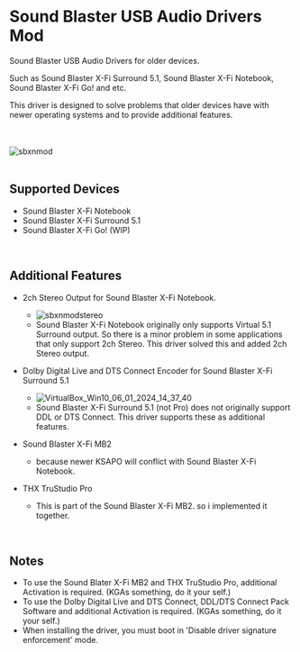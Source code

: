# Sound Blaster USB Audio Drivers Mod

Sound Blaster USB Audio Drivers for older devices.

Such as Sound Blaster X-Fi Surround 5.1, Sound Blaster X-Fi Notebook, Sound Blaster X-Fi Go! and etc.

This driver is designed to solve problems that older devices have with newer operating systems and to provide additional features.

<br/><br/>
![sbxnmod](https://github.com/kgtmaven/SoundBlasterUSBAudioMod/assets/24592498/7c3e5639-b165-4d87-b2e1-601b6489d7fd)
<br/><br/>

## Supported Devices
 - Sound Blaster X-Fi Notebook
 - Sound Blaster X-Fi Surround 5.1
 - Sound Blaster X-Fi Go! (WIP)

<br/>

## Additional Features
 - 2ch Stereo Output for Sound Blaster X-Fi Notebook.
   - ![sbxnmodstereo](https://github.com/kgtmaven/SoundBlasterUSBAudioMod/assets/24592498/3a4771ca-9745-4942-b226-3a6d85878cb9)
   - Sound Blaster X-Fi Notebook originally only supports Virtual 5.1 Surround output. So there is a minor problem in some applications that only support 2ch Stereo. This driver solved this and added 2ch Stereo output.
     
 - Dolby Digital Live and DTS Connect Encoder for Sound Blaster X-Fi Surround 5.1
   - ![VirtualBox_Win10_06_01_2024_14_37_40](https://github.com/kgtmaven/SoundBlasterUSBAudioMod/assets/24592498/1362955d-27a0-4e4f-8144-f0128f34125a)
   - Sound Blaster X-Fi Surround 5.1 (not Pro) does not originally support DDL or DTS Connect. This driver supports these as additional features.

 - Sound Blaster X-Fi MB2
   - because newer KSAPO will conflict with Sound Blaster X-Fi Notebook.

 - THX TruStudio Pro
   - This is part of the Sound Blaster X-Fi MB2. so i implemented it together.



<br/>

## Notes
 - To use the Sound Blater X-Fi MB2 and THX TruStudio Pro, additional Activation is required. (KGAs something, do it your self.)
 - To use the Dolby Digital Live and DTS Connect, DDL/DTS Connect Pack Software and additional Activation is required. (KGAs something, do it your self.)
 - When installing the driver, you must boot in 'Disable driver signature enforcement' mode.
